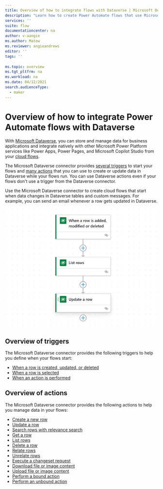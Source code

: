 ```yaml
---
title: Overview of how to integrate flows with Dataverse | Microsoft Docs
description: "Learn how to create Power Automate flows that use Microsoft Dataverse, including triggers and actions."
services: ''
suite: flow
documentationcenter: na
author: v-aangie
ms.author: Matow
ms.reviewer: angieandrews
editor: ''
tags: ''

ms.topic: overview
ms.tgt_pltfrm: na
ms.workload: na
ms.date: 04/12/2021
search.audienceType: 
  - maker
---
```


# Overview of how to integrate Power Automate flows with Dataverse

With [Microsoft Dataverse](https://powerplatform.microsoft.com/dataverse/?ef_id=4425b9cfc5191d82cc2ed9a8b6fe9233:G:s&OCID=AID2100430_SEM_4425b9cfc5191d82cc2ed9a8b6fe9233:G:s&msclkid=4425b9cfc5191d82cc2ed9a8b6fe9233), you can store and manage data for business applications and integrate natively with other Microsoft Power Platform services like Power Apps, Power Pages, and Microsoft Copilot Studio from your [cloud flows](../overview-cloud.md).

The Microsoft Dataverse connector provides [several triggers](#overview-of-triggers) to start your flows and [many actions](#overview-of-actions) that you can use to create or update data in Dataverse while your flows run. You can use Dataverse actions even if your flows don't use a trigger from the Dataverse connector.

Use the Microsoft Dataverse connector to create cloud flows that start when data changes in Dataverse tables and custom messages. <!--todo, how is custom messages-->For example, you can send an email whenever a row gets updated in Dataverse.


![A screenshot of a flow triggering on changes in Dataverse, listing rows, and updating arow](example-dataverse-flow.png)

## Overview of triggers

The Microsoft Dataverse connector provides the following triggers to help you define when your flows start:

- [When a row is created, updated, or deleted](create-update-delete-trigger)
- [When a row is selected](row-selected)
- [When an action is performed](action-trigger)

## Overview of actions

The Microsoft Dataverse connector provides the following actions to help you manage data in your flows:<!-- Edit note: How about a See also link to more details about triggers or actions, like a page describing them. -->

- [Create a new row](create)
- [Update a row](update)
- [Search rows with relevance search](search)
- [Get a row](get-row-id)
- [List rows](list-rows)
- [Delete a row](delete-row)
- [Relate rows](relate-unrelate-rows)
- [Unrelate rows](relate-unrelate-rows)
- [Execute a changeset request](change-set)
- [Download file or image content](upload-download-file#download-file-or-image-content)
- [Upload file or image content](upload-download-file#upload-file-or-image-content)
- [Perform a bound action](bound-unbound#bound-actions)
- [Perform an unbound action](bound-unbound#unbound-actions)